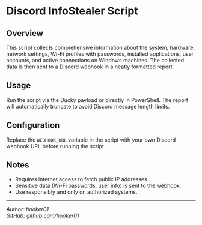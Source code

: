 # Discord InfoStealer Script

## Overview

This script collects comprehensive information about the system, hardware, network settings, Wi-Fi profiles with passwords, installed applications, user accounts, and active connections on Windows machines. The collected data is then sent to a Discord webhook in a neatly formatted report.

## Usage

Run the script via the Ducky payload or directly in PowerShell. The report will automatically truncate to avoid Discord message length limits.

## Configuration

Replace the `WEBHOOK_URL` variable in the script with your own Discord webhook URL before running the script.

## Notes

- Requires internet access to fetch public IP addresses.
- Sensitive data (Wi-Fi passwords, user info) is sent to the webhook.
- Use responsibly and only on authorized systems.

---

*Author: hooker01*  
*GitHub: [github.com/hooker01](https://github.com/hooker01)*
